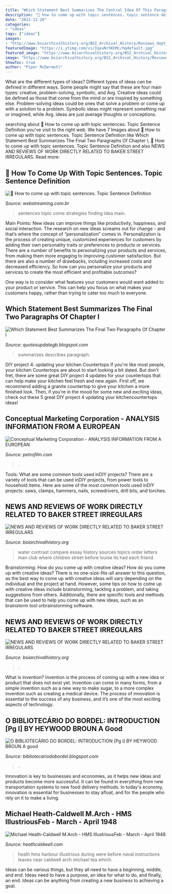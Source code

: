 ```yaml
---
title: "Which Statement Best Summarizes The Central Idea Of This Paragraph There Was Not ~ Sentences Topic Come Strategies Finding Idea Main"
description: "🎉 how to come up with topic sentences. topic sentence definition"
date: "2022-12-28"
categories:
- "ideas"
tags: ["ideas"]
images:
- "http://www.bsiarchivalhistory.org/BSI_Archival_History/Reviews_dept_files/droppedImage_1.png"
featuredImage: "https://i.ytimg.com/vi/IqxuNrhKhMc/hqdefault.jpg"
featured_image: "https://www.bsiarchivalhistory.org/BSI_Archival_History/Reviews_dept_files/droppedImage.jpg"
image: "https://www.bsiarchivalhistory.org/BSI_Archival_History/Reviews_dept_files/droppedImage.jpg"
ShowToc: true
author: "Piper McDermott"
---
```



What are the different types of ideas?
Different types of ideas can be defined in different ways. Some people might say that these are four main types: creative, problem-solving, symbolic, and Avg.
Creative ideas could be defined as those that come from the mind or are inspired by something else. Problem-solving ideas could be ones that solve a problem or come up with a solution to a problem. Symbolic ideas might represent something real or imagined, while Avg. ideas are just average thoughts or conceptions.

	

		
searching about 🎉 How to come up with topic sentences. Topic Sentence Definition you've visit to the right web. We have 7 Images about 🎉 How to come up with topic sentences. Topic Sentence Definition like Which Statement Best Summarizes The Final Two Paragraphs Of Chapter I, 🎉 How to come up with topic sentences. Topic Sentence Definition and also NEWS AND REVIEWS OF WORK DIRECTLY RELATED TO BAKER STREET IRREGULARS. Read more:
		
    
## 🎉 How To Come Up With Topic Sentences. Topic Sentence Definition

<img loading=lazy src="https://i.ytimg.com/vi/IqxuNrhKhMc/hqdefault.jpg" onerror="this.onerror=null;this.src='https://tse4.mm.bing.net/th?id=OIP.jrqZoS3GBOn55nvs-R1x7gHaFj&amp;pid=15.1';" alt="🎉 How to come up with topic sentences. Topic Sentence Definition">

_Source: webstreaming.com.br_

>sentences topic come strategies finding idea main. 

	

Main Points: New ideas can improve things like productivity, happiness, and social interaction.
The research on new ideas screams out for change - and that’s where the concept of “personalization” comes in. Personalization is the process of creating unique, customized experiences for customers by adding their own personality traits or preferences to products or services.
There are a number of benefits to personalizing your products and services, from making them more engaging to improving customer satisfaction. But there are also a number of drawbacks, including increased costs and decreased efficiency. So how can you personalize your products and services to create the most efficient and profitable outcomes?

One way is to consider what features your customers would want added to your product or service. This can help you focus on what makes your customers happy, rather than trying to cater too much to everyone.

    
## Which Statement Best Summarizes The Final Two Paragraphs Of Chapter I

<img loading=lazy src="https://us-static.z-dn.net/files/d1d/6741f92c64815d5374ef4e973427066c.png" onerror="this.onerror=null;this.src='https://tse3.mm.bing.net/th?id=OIP.uRyvQjdk_I49xtcLASvHLwHaJ_&amp;pid=15.1';" alt="Which Statement Best Summarizes The Final Two Paragraphs Of Chapter I">

_Source: quotesupdategb.blogspot.com_

>summarizes describes paragraph. 

	

DIY project 4: updating your kitchen Countertops
If you're like most people, your kitchen Countertops are about to start looking a bit dated. But don't fret, there are some great DIY project 4 updates for your countertops that can help make your kitchen feel fresh and new again. First off, we recommend adding a granite countertop to give your kitchen a more finished look. Then, if you're in the mood for some new and exciting ideas, check out these 5 great DIY project 4 updating your kitchencountertops ideas!

    
## Conceptual Marketing Corporation - ANALYSIS INFORMATION FROM A EUROPEAN

<img loading=lazy src="https://petrofilm.com/yahoo_site_admin/assets/images/Norwegian_Air_Shuttle_logo_logotype_emblem.103231140_std.png" onerror="this.onerror=null;this.src='https://tse4.mm.bing.net/th?id=OIP.Ys7AOr6LHo1Qt0VjiK5iGwHaCV&amp;pid=15.1';" alt="Conceptual Marketing Corporation - ANALYSIS INFORMATION FROM A EUROPEAN">

_Source: petrofilm.com_

>. 

	

Tools: What are some common tools used inDIY projects?
There are a variety of tools that can be used inDIY projects, from power tools to household items. Here are some of the most common tools used inDIY projects: saws, clamps, hammers, nails, screwdrivers, drill bits, and torches.

    
## NEWS AND REVIEWS OF WORK DIRECTLY RELATED TO BAKER STREET IRREGULARS

<img loading=lazy src="http://www.bsiarchivalhistory.org/BSI_Archival_History/Reviews_dept_files/droppedImage_1.png" onerror="this.onerror=null;this.src='https://tse3.mm.bing.net/th?id=OIP.t16kAGOcEGhJueLIZnRNZwAAAA&amp;pid=15.1';" alt="NEWS AND REVIEWS OF WORK DIRECTLY RELATED TO BAKER STREET IRREGULARS">

_Source: bsiarchivalhistory.org_

>water contrast compare essay history sources topics order letters man club where children street before louise its had each friend. 

	

Brainstorming: How do you come up with creative ideas?
How do you come up with creative ideas?
There is no one-size-fits-all answer to this question, as the best way to come up with creative ideas will vary depending on the individual and the project at hand. However, some tips on how to come up with creative ideas include brainstorming, tackling a problem, and taking suggestions from others. Additionally, there are specific tools and methods that can be used to help you come up with new ideas, such as an brainstorm tool orbrainstorming software.

    
## NEWS AND REVIEWS OF WORK DIRECTLY RELATED TO BAKER STREET IRREGULARS

<img loading=lazy src="https://www.bsiarchivalhistory.org/BSI_Archival_History/Reviews_dept_files/droppedImage.jpg" onerror="this.onerror=null;this.src='https://tse3.mm.bing.net/th?id=OIP.H96l4jnozoShxOHCL-bHnQAAAA&amp;pid=15.1';" alt="NEWS AND REVIEWS OF WORK DIRECTLY RELATED TO BAKER STREET IRREGULARS">

_Source: bsiarchivalhistory.org_

>. 

	

What is invention?
Invention is the process of coming up with a new idea or product that does not exist yet. Invention can come in many forms, from a simple invention such as a new way to make sugar, to a more complex invention such as creating a medical device. The process of innovation is essential to the success of any business, and it’s one of the most exciting aspects of technology.

    
## O BIBLIOTECÁRIO DO BORDEL: INTRODUCTION [Pg I] BY HEYWOOD BROUN A Good

<img loading=lazy src="https://lh5.googleusercontent.com/proxy/8G6NOvboVfthnc_HJRi7q9bZWDcF5HJ-U9P2eddHuiqVdlNV0dSK56B6WRvQdglB0oyMENO9vYnsy44QIKA0Ojg5verKffJxmt3Gdl7Fk3E-tzCxqCkGZYDU7Yzvq8r1xkOo=w1200-h630-p-k-no-nu" onerror="this.onerror=null;this.src='https://tse4.mm.bing.net/th?id=OIP.Z3CsI6sGGwsldZbzh_rERwAAAA&amp;pid=15.1';" alt="O BIBLIOTECÁRIO DO BORDEL: INTRODUCTION [Pg i] BY HEYWOOD BROUN A good">

_Source: bibliotecariodobordel.blogspot.com_

>. 

	

Innovation is key to businesses and economies, as it helps new ideas and products become more successful. It can be found in everything from new transportation systems to new food delivery methods. In today's economy, innovation is essential for businesses to stay afloat, and for the people who rely on it to make a living.

    
## Michael Heath-Caldwell M.Arch - HMS IllustriousFeb - March - April 1948

<img loading=lazy src="http://heathcaldwell.com/yahoo_site_admin/assets/images/Illustrious_5.72175646_std.jpg" onerror="this.onerror=null;this.src='https://tse4.mm.bing.net/th?id=OIP.bk8K3l0NDhK6BIEK381iyQHaEs&amp;pid=15.1';" alt="Michael Heath-Caldwell M.Arch - HMS IllustriousFeb - March - April 1948">

_Source: heathcaldwell.com_

>heath hms harbour illustrious during were before naval instructions leaves near caldwell arch michael tea which. 

	

Ideas can be various things, but they all need to have a beginning, middle, and end. Ideas need to have a purpose, an idea for what to do, and finally, an end. Ideas can be anything from creating a new business to achieving a goal.

